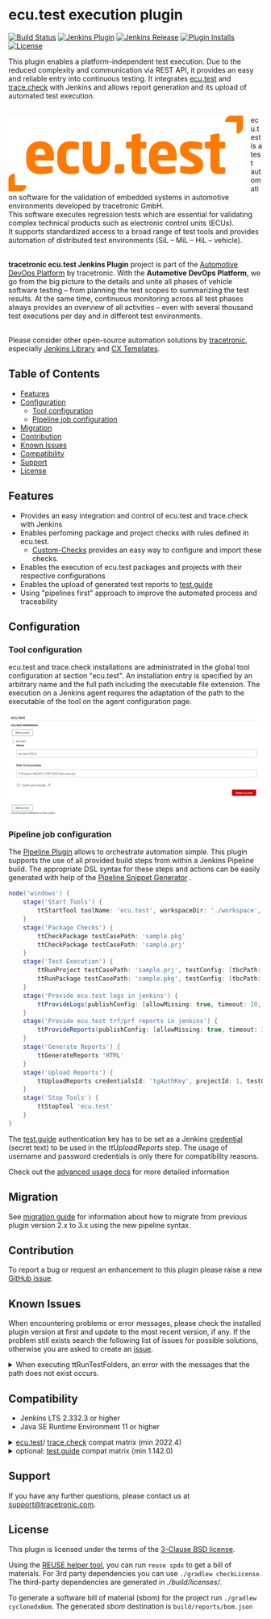 # ecu.test execution plugin

[![Build Status](https://ci.jenkins.io/buildStatus/icon?job=plugins/ecu-test-execution-plugin/main)](https://ci.jenkins.io/job/plugins/job/ecu-test-execution-plugin/job/main) [![Jenkins Plugin](https://img.shields.io/jenkins/plugin/v/ecu-test-execution.svg)](https://plugins.jenkins.io/ecu-test-execution) [![Jenkins Release](https://img.shields.io/github/release/jenkinsci/ecu-test-execution-plugin.svg?label=changelog&color=orange)](https://github.com/jenkinsci/ecu-test-execution-plugin/releases) [![Plugin Installs](https://img.shields.io/jenkins/plugin/i/ecu-test-execution.svg?color=blue&logo=jenkins&logoColor=white)](https://plugins.jenkins.io/ecu-test-execution) [![License](https://img.shields.io/badge/license-3--clause%20BSD-blue.svg?style=flat&logo=opensourceinitiative&logoColor=white&color=green)](https://github.com/jenkinsci/ecu-test-execution-plugin/blob/main/LICENSE)

This plugin enables a platform-independent test execution. Due to the reduced complexity and communication via REST API,
it provides an easy and reliable entry into continuous testing. It integrates
[ecu.test](https://www.tracetronic.com/products/ecu-test)
and [trace.check](https://www.tracetronic.com/products/trace-check/) with Jenkins and allows report generation and its
upload of
automated test execution.<br><br>

<img src="docs/images/ecu.test.png" align="left" alt="ecu.test Logo" style="padding-right: 15px;height:150px"> 

ecu.test is a test automation software for the validation of embedded systems in automotive environments developed by
tracetronic GmbH.<br/>
This software executes regression tests which are essential for validating complex technical products such as electronic
control units (ECUs).<br/>
It supports standardized access to a broad range of test tools and provides automation of distributed test
environments (SiL – MiL – HiL – vehicle).<br><br>

**tracetronic ecu.test Jenkins Plugin** project is part of
the [Automotive DevOps Platform](https://www.tracetronic.com/products/automotive-devops-platform/) by tracetronic. With
the **Automotive DevOps Platform**, we go from the big picture to the details and unite all phases of vehicle software
testing – from planning the test scopes to summarizing the test results. At the same time, continuous monitoring across
all test phases always provides an overview of all activities – even with several thousand test executions per day and
in different test environments.<br><br>

Please consider other open-source automation solutions by [tracetronic](https://github.com/tracetronic?type=source),
especially [Jenkins Library](https://github.com/tracetronic/jenkins-library)
and [CX Templates](https://github.com/tracetronic/cx-templates).

## Table of Contents

- [Features](#features)
- [Configuration](#configuration)
    - [Tool configuration](#tool-configuration)
    - [Pipeline job configuration](#pipeline-job-configuration)
- [Migration](#migration)
- [Contribution](#contribution)
- [Known Issues](#known-issues)
- [Compatibility](#compatibility)
- [Support](#support)
- [License](#license)

## Features

- Provides an easy integration and control of ecu.test and trace.check with Jenkins
- Enables perfoming package and project checks with rules defined in ecu.test.
    - [Custom-Checks](https://github.com/tracetronic/ecu-test_custom-checks) provides an easy way to configure and
      import these checks.
- Enables the execution of ecu.test packages and projects with their respective configurations
- Enables the upload of generated test reports to [test.guide](https://www.tracetronic.com/products/test-guide/)
- Using "pipelines first" approach to improve the automated process and traceability

## Configuration

### Tool configuration

ecu.test and trace.check installations are administrated in the global tool configuration at section "ecu.test". An
installation entry
is specified by an arbitrary name and the full path including the executable file extension. The execution on a Jenkins
agent requires
the adaptation of the path to the executable of the tool on the agent configuration page.

![ecu.test](docs/images/ecu.test-config.png "ecu.test-config")

### Pipeline job configuration

The [Pipeline Plugin](https://plugins.jenkins.io/workflow-aggregator) allows to orchestrate automation simple. This
plugin supports the use of all provided build steps from within a Jenkins Pipeline build. The appropriate DSL syntax for
these steps and actions can be easily generated with help of
the [Pipeline Snippet Generator](https://github.com/jenkinsci/pipeline-plugin/blob/master/TUTORIAL.md#exploring-the-snippet-generator)
.

```groovy
node('windows') {
    stage('Start Tools') {
        ttStartTool toolName: 'ecu.test', workspaceDir: './workspace', settingsDir: './settings'
    }
    stage('Package Checks') {
        ttCheckPackage testCasePath: 'sample.pkg'
        ttCheckPackage testCasePath: 'sample.prj'
    }
    stage('Test Execution') {
        ttRunProject testCasePath: 'sample.prj', testConfig: [tbcPath: 'sample.tbc', tcfPath: 'sample.tcf', constants: [[label: 'sample', value: '123']]]
        ttRunPackage testCasePath: 'sample.pkg', testConfig: [tbcPath: '', tcfPath: '', forceConfigurationReload: true, constants: [[label: 'sample', value: '\'sampleValue\'']]]
    }
    stage('Provide ecu.test logs in jenkins') {
        ttProvideLogs(publishConfig: [allowMissing: true, timeout: 10, keepAll: true])
    }
    stage('Provide ecu.test trf/prf reports in jenkins') {
        ttProvideReports(publishConfig: [allowMissing: true, timeout: 10, keepAll: true])
    }
    stage('Generate Reports') {
        ttGenerateReports 'HTML'
    }
    stage('Upload Reports') {
        ttUploadReports credentialsId: 'tgAuthKey', projectId: 1, testGuideUrl: 'http://HOST:Port'
    }
    stage('Stop Tools') {
        ttStopTool 'ecu.test'
    }
}
```

The [test.guide](https://www.tracetronic.com/products/test-guide/) authentication key has to be set as a Jenkins
[credential](https://www.jenkins.io/doc/book/using/using-credentials/) (secret text) to be used in the
*ttUploadReports* step.
The usage of username and password credentials is only there for compatibility reasons.

Check out the [advanced usage docs](./docs/AdvancedUsage.md) for more detailed information

## Migration

See [migration guide](docs/Migration.md) for information about how to migrate from previous plugin version 2.x to 3.x
using the new pipeline syntax.

## Contribution

To report a bug or request an enhancement to this plugin please raise a
new [GitHub issue](https://github.com/jenkinsci/ecu-test-execution-plugin/issues/new/choose).

## Known Issues

When encountering problems or error messages, please check the installed plugin version at first and update to the most
recent version, if any.
If the problem still exists search the following list of issues for possible solutions, otherwise you are asked to
create an [issue](#contribution).

<details>
    <summary>When executing ttRunTestFolders, an error with the messages that the path does not exist occurs.</summary>

> This is an issue related to the path resolution. In order to resolve paths correctly, ecu.test needs to be run either
> on the server, or on a machine together with the step-executing Jenkins agent. This means in particular, that, when
> using a containerized version of ecu.test, the executing Jenkins agent needs to be within the same container.
</details>

## Compatibility

- Jenkins LTS 2.332.3 or higher
- Java SE Runtime Environment 11 or higher

 <details>
    <summary><a href="https://www.tracetronic.com/products/ecu-test">ecu.test</a>/
    <a href="https://www.tracetronic.com/products/trace-check/">trace.check</a> compat matrix (min 2022.4) </summary>

| Version |    latest - 3.7    |     3.6 - 3.5      |     3.4 - 3.1      |        3.0         |
|---------|:------------------:|:------------------:|:------------------:|:------------------:|
| 2024.4  | :heavy_check_mark: |        :x:         |        :x:         |        :x:         |
| 2024.3  | :heavy_check_mark: | :heavy_check_mark: |        :x:         |        :x:         |
| 2024.2  | :heavy_check_mark: | :heavy_check_mark: |        :x:         |        :x:         |
| 2024.1  | :heavy_check_mark: | :heavy_check_mark: | :heavy_check_mark: |        :x:         |
| 2023.4  | :heavy_check_mark: | :heavy_check_mark: | :heavy_check_mark: |        :x:         |
| 2023.3  | :heavy_check_mark: | :heavy_check_mark: | :heavy_check_mark: |        :x:         |
| 2023.2  | :heavy_check_mark: | :heavy_check_mark: | :heavy_check_mark: | :heavy_check_mark: |
| 2023.1  | :heavy_check_mark: | :heavy_check_mark: | :heavy_check_mark: | :heavy_check_mark: |
| 2022.4  | :heavy_check_mark: | :heavy_check_mark: | :heavy_check_mark: | :heavy_check_mark: |

:warning: Please note that compatibility for trace.check is only warranted for __Windows__ OS.

</details>
<details>
    <summary>optional: <a href="https://www.tracetronic.com/products/test-guide">test.guide</a> compat matrix (min 1.142.0)</summary>

| Version | latest - 3.6       |     3.5 - 3.0      |
|---------|--------------------|:------------------:|
| 1.180.0 | :heavy_check_mark: | :heavy_check_mark: |
| 1.178.0 | :heavy_check_mark: | :heavy_check_mark: |
| 1.147.0 | :x:                | :heavy_check_mark: |
| 1.142.0 | :x:                | :heavy_check_mark: |

 </details>

## Support

If you have any further questions, please contact us at [support@tracetronic.com](mailto:support@tracetronic.com).

## License

This plugin is licensed under the terms of the [3-Clause BSD license](LICENSES/BSD-3-Clause.txt).

Using the [REUSE helper tool](https://github.com/fsfe/reuse-tool), you can run `reuse spdx` to get a bill of materials.
For 3rd party dependencies you can use `./gradlew checkLicense`. The third-party dependencies are generated in
_./build/licenses/_.

To generate a software bill of material (sbom) for the project run ```./gradlew cyclonedxBom```. The generated _sbom_
destination is ```build/reports/bom.json```
